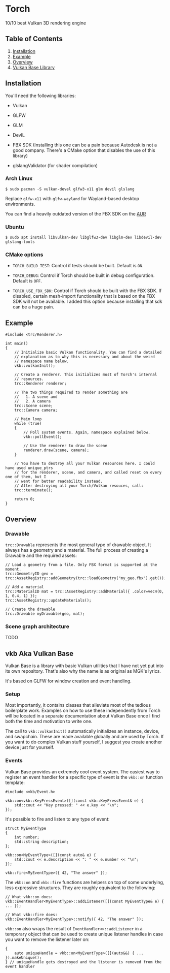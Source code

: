 Torch
=====

10/10 best Vulkan 3D rendering engine

Table of Contents
-----------------

1. [Installation](#installation)
2. [Example](#example)
3. [Overview](#overview)
4. [Vulkan Base Library](#vkb)


<a name="installation"></a>
Installation
------------

You'll need the following libraries:

 - Vulkan

 - GLFW

 - GLM

 - DevIL

 - FBX SDK (Installing this one can be a pain because Autodesk is not a good company. There's a CMake option that
disables the use of this library)

 - glslangValidator (for shader compilation)

### Arch Linux

    $ sudo pacman -S vulkan-devel glfw3-x11 glm devil glslang

Replace `glfw-x11` with `glfw-wayland` for Wayland-based desktop environments.

You can find a heavily outdated version of the FBX SDK on the [AUR](https://aur.archlinux.org/packages/fbx-sdk/)

### Ubuntu

    $ sudo apt install libvulkan-dev libglfw3-dev libglm-dev libdevil-dev glslang-tools

### CMake options

 - `TORCH_BUILD_TEST`: Control if tests should be built. Default is `ON`.

 - `TORCH_DEBUG`: Control if Torch should be built in debug configuration. Default is `OFF`.

 - `TORCH_USE_FBX_SDK`: Control if Torch should be built with the FBX SDK. If disabled, certain mesh-import
functionality that is based on the FBX SDK will not be available. I added this option because installing that sdk can be
a huge pain.


<a name="example"></a>
Example
-------

    #include <trc/Renderer.h>

    int main()
    {
        // Initialize basic Vulkan functionality. You can find a detailed
        // explanation as to why this is necessary and about the weird
        // namespace name below.
        vkb::vulkanInit();

        // Create a renderer. This initializes most of Torch's internal
        // resources.
        trc::Renderer renderer;

        // The two things required to render something are
        //   1. A scene and
        //   2. A camera
        trc::Scene scene;
        trc::Camera camera;

        // Main loop
        while (true)
        {
            // Poll system events. Again, namespace explained below.
            vkb::pollEvent();

            // Use the renderer to draw the scene
            renderer.draw(scene, camera);
        }

        // You have to destroy all your Vulkan resources here. I could have used unique_ptrs
        // for the renderer, scene, and camera, and called reset on every one of them, but I
        // went for better readability instead.
        // After destroying all your Torch/Vulkan resouces, call:
        trc::terminate();

        return 0;
    }


<a name="overview"></a>
Overview
--------

### Drawable

`trc::Drawable` represents the most general type of drawable object. It always has a geometry and a material. The full
process of creating a Drawable and the required assets:

    // Load a geometry from a file. Only FBX format is supported at the moment.
    trc::GeometryID geo = trc::AssetRegistry::addGeometry(trc::loadGeometry("my_geo.fbx").get());

    // Add a material
    trc::MaterialID mat = trc::AssetRegistry::addMaterial({ .color=vec4(0, 1, 0.4, 1) });
    trc::AssetRegistry::updateMaterials();

    // Create the drawable
    trc::Drawable myDrawable(geo, mat);

### Scene graph architecture

TODO


<a name="vkb"></a>
vkb Aka Vulkan Base
-------------------

Vulkan Base is a library with basic Vulkan utilities that I have not yet put into its own repository. That's also why
the name is as original as MGK's lyrics.

It's based on GLFW for window creation and event handling.

### Setup

Most importantly, it contains classes that alleviate most of the tedious boilerplate work. Examples on how to use these
independently from Torch will be located in a separate documentation about Vulkan Base once I find both the time and
motivation to write one.

The call to `vkb::vulkanInit()` automatically initializes an instance, device, and swapchain. These are made available
globally and are used by Torch. If you want to do complex Vulkan stuff yourself, I suggest you create another device
just for yourself.

### Events

Vulkan Base provides an extremely cool event system. The easiest way to register an event handler for a specific type of
event is the `vkb::on` function template:

    #include <vkb/Event.h>

    vkb::on<vkb::KeyPressEvent>([](const vkb::KeyPressEvent& e) {
        std::cout << "Key pressed: " << e.key << "\n";
    });

It's possible to fire and listen to any type of event:

    struct MyEventType
    {
        int number;
        std::string description;
    };

    vkb::on<MyEventType>([](const auto& e) {
        std::cout << e.description << ": " << e.number << "\n";
    });

    vkb::fire<MyEventType>({ 42, "The answer" });

The `vkb::on` and `vkb::fire` functions are helpers on top of some underlying, less expressive structures. They are
roughly equivalent to the following:

    // What vkb::on does:
    vkb::EventHandler<MyEventType>::addListener([](const MyEventType& e) { ... });

    // What vkb::fire does:
    vkb::EventHandler<MyEventType>::notify({ 42, "The answer" });

`vkb::on` also wraps the result of `EventHandler<>::addListener` in a temporary object that can be used to create unique
listener handles in case you want to remove the listener later on:

    {
        auto uniqueHandle = vkb::on<MyEventType>([](auto&&) { ... }).makeUnique();
    } // uniqueHandle gets destroyed and the listener is removed from the event handler
